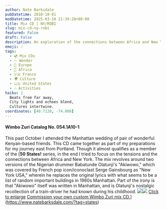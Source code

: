 ```yaml
---
author: Nate Barksdale
pubDatetime: 2010-10-01
modDatetime: 2025-03-10 21:39:28+00:00
title: Mix CD | NY/ROBI
slug: mix-cd-ny-robi
featured: False
draft: False
description: An exploration of the connections between Africa and New York through music, including a unique take on Babatunde Olatunji's "Akiwowo."
emoji: 🎶
tags:
  - 💿 Mix CDs
  - ✨ Wonder
  - 🍷 Europe
  - 🦁 Africa
  - 🇫🇷 France
  - 🌍 Culture
  - 🇺🇸 United States
  - 🎶 Activities
haiku: |
  Beats from far away,  
  City lights and echoes blend,  
  Cultures intertwine.
coordinates: [40.7128, -74.006]
---
```


#### Wimbo Zuri Catalog No. 054.1A10-1

This past October I attended the Manhattan wedding of pair of wonderful Kenyan-based friends. This CD came together as part of my preparations for my journey east from Portland. Though it almost qualifies as a member of the [**50 States!** series, in the end I tried to focus on the tensions and the connections between Africa and New York. The mix revolves around two versions of the Nigerian drummer Babatunde Olatunji's "Akiwowo," which was covered by French pop icon/iconoclast Serge Gainsbourg as "New York USA," wherein he replaces the original lyrics with what seems to be a list of random important buildings in 1960s Manhattan. Part of the irony is that "Akiwowo" itself was written in Manhattan, and is Olatunji's nostalgic recollection of a train-driver he had known during his childhood. [![](@assets/images/NY_260.jpg)](@assets/images/NY_530.jpg)[![](@assets/images/NY2_260.jpg)](@assets/images/NY2_530.jpg) [Click to enlarge](@assets/images/NY_530.jpg) [Commission your own custom Wimbo Zuri mix CD.](https://www.natebarksdale.com/?p=342)](https://www.natebarksdale.com/?tag=states)
